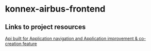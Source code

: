 # konnex-airbus-frontend

## Links to project resources
[Api built for Application navigation and Application improvement & co-creation feature](https://github.com/abhiseksinha23/api-application-airbus)
